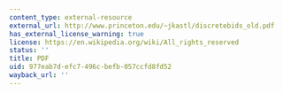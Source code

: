 ```yaml
---
content_type: external-resource
external_url: http://www.princeton.edu/~jkastl/discretebids_old.pdf
has_external_license_warning: true
license: https://en.wikipedia.org/wiki/All_rights_reserved
status: ''
title: PDF
uid: 977eab7d-efc7-496c-befb-057ccfd8fd52
wayback_url: ''
---
```


